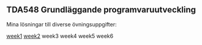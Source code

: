 ## TDA548 Grundläggande programvaruutveckling
Mina lösningar till diverse övningsuppgifter:

[week1](https://github.com/elindblad/GruProg-TDA548/tree/master/week1/src/exercises)
[week2](https://github.com/elindblad/GruProg-TDA548/tree/master/week1/src/exercises)
week3
week4
week5
week6
